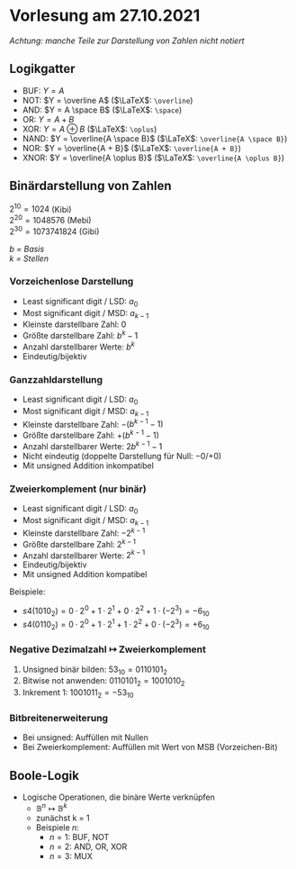 # Vorlesung am 27.10.2021
*Achtung: manche Teile zur Darstellung von Zahlen nicht notiert*

## Logikgatter
- BUF: $Y = A$
- NOT: $Y = \overline A$ ($\LaTeX$: `\overline`)
- AND: $Y = A \space B$ ($\LaTeX$: `\space`)
- OR: $Y = A + B$
- XOR: $Y = A \oplus B$ ($\LaTeX$: `\oplus`)
- NAND: $Y = \overline{A \space B}$ ($\LaTeX$: `\overline{A \space B}`)
- NOR: $Y = \overline{A + B}$ ($\LaTeX$: `\overline{A + B}`)
- XNOR: $Y = \overline{A \oplus B}$ ($\LaTeX$: `\overline{A \oplus B}`)


## Binärdarstellung von Zahlen
$2^{10} = 1024$ (Kibi)  
$2^{20} = 1048576$ (Mebi)  
$2^{30} = 1073741824$ (Gibi)

*$b$ = Basis*  
*$k$ = Stellen*

### Vorzeichenlose Darstellung
- Least significant digit / LSD: $a_0$
- Most significant digit / MSD: $a_{k-1}$
- Kleinste darstellbare Zahl: $0$
- Größte darstellbare Zahl: $b^k - 1$
- Anzahl darstellbarer Werte: $b^k$
- Eindeutig/bijektiv

### Ganzzahldarstellung
- Least significant digit / LSD: $a_0$
- Most significant digit / MSD: $a_{k-1}$
- Kleinste darstellbare Zahl: $-(b^{k - 1} - 1)$
- Größte darstellbare Zahl: $+(b^{k - 1} - 1)$
- Anzahl darstellbarer Werte: $2b^{k-1} - 1$
- Nicht eindeutig (doppelte Darstellung für Null: $-0$/$+0$)
- Mit unsigned Addition inkompatibel 

### Zweierkomplement (nur binär)
- Least significant digit / LSD: $a_0$
- Most significant digit / MSD: $a_{k-1}$
- Kleinste darstellbare Zahl: $-2^{k - 1}$
- Größte darstellbare Zahl: $2^{k - 1}$
- Anzahl darstellbarer Werte: $2^{k-1}$
- Eindeutig/bijektiv
- Mit unsigned Addition kompatibel 

Beispiele:
- $s4(1010_2) = 0 · 2^0 + 1 · 2^1 + 0 · 2^2 + 1 · (−2^3) = −6_{10}$
- $s4(0110_2) = 0 · 2^0 + 1 · 2^1 + 1 · 2^2 + 0 · (−2^3) = +6_{10}$

### Negative Dezimalzahl $\mapsto$ Zweierkomplement
1. Unsigned binär bilden: $53_{10} = 011 0101_2$
2. Bitwise not anwenden: $011 0101_2 = 1001010_2$
3. Inkrement 1: $100 1011_2 = -53_{10}$

### Bitbreitenerweiterung
- Bei unsigned: Auffüllen mit Nullen
- Bei Zweierkomplement: Auffüllen mit Wert von MSB (Vorzeichen-Bit)


## Boole-Logik
- Logische Operationen, die binäre Werte verknüpfen
  - $\mathbb{B}^n \mapsto \mathbb{B}^k$
  - zunächst k = 1
  - Beispiele $n$:
    - $n = 1$: BUF, NOT
    - $n = 2$: AND, OR, XOR
    - $n = 3$: MUX

